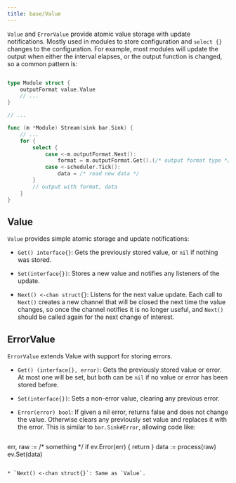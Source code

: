 ```yaml
---
title: base/Value
---
```


`Value` and `ErrorValue` provide atomic value storage with update notifications. Mostly
used in modules to store configuration and `select {}` changes to the configuration. For example,
most modules will update the output when either the interval elapses, or the output function is
changed, so a common pattern is:

```go

type Module struct {
	outputFormat value.Value
	// ...
}

// ...

func (m *Module) Stream(sink bar.Sink) {
	// ...
	for {
		select {
			case <-m.outputFormat.Next():
				format = m.outputFormat.Get().(/* output format type */)
			case <-scheduler.Tick():
				data = /* read new data */
		}
		// output with format, data
	}
}
```

## Value

`Value` provides simple atomic storage and update notifications:

* `Get() interface{}`: Gets the previously stored value, or `nil` if nothing was stored.

* `Set(interface{})`: Stores a new value and notifies any listeners of the update.

* `Next() <-chan struct{}`: Listens for the next value update. Each call to `Next()` creates a new
  channel that will be closed the next time the value changes, so once the channel notifies it is
  no longer useful, and `Next()` should be called again for the next change of interest.

## ErrorValue

`ErrorValue` extends Value with support for storing errors.

* `Get() (interface{}, error)`: Gets the previously stored value or error. At most one will be set,
  but both can be `nil` if no value or error has been stored before.

* `Set(interface{})`: Sets a non-error value, clearing any previous error.

* `Error(error) bool`: If given a nil error, returns false and does not change the value. Otherwise
  clears any previously set value and replaces it with the error. This is similar to `bar.Sink#Error`,
  allowing code like:

  ```go
err, raw := /* something */
if ev.Error(err) {
	return
}
data := process(raw)
ev.Set(data)
```

* `Next() <-chan struct{}`: Same as `Value`.

